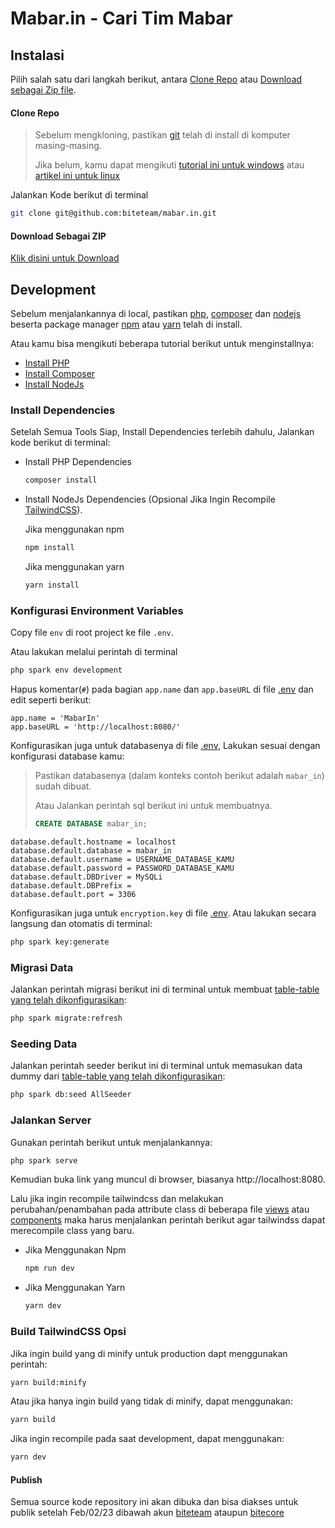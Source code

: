 # Mabar.in - Cari Tim Mabar

## Instalasi
Pilih salah satu dari langkah berikut, antara [Clone Repo](#clone-repo) atau [Download sebagai Zip file](#download-sebagai-zip).
#### Clone Repo
> Sebelum mengkloning, pastikan [git](https://git-scm.com/downloads) telah di install di komputer masing-masing. 
>
> Jika belum, kamu dapat mengikuti [tutorial ini untuk windows](https://youtu.be/RK_6D18AyIs?t=83) atau [artikel ini untuk linux](https://fiki.tech/how-to-install-linux-on-windows-11#heading-install-oh-my-zsh)

Jalankan Kode berikut di terminal
```bash
git clone git@github.com:biteteam/mabar.in.git
```
#### Download Sebagai ZIP
[Klik disini untuk Download](https://github.com/biteteam/mabar.in/archive/refs/heads/master.zip)


## Development
Sebelum menjalankannya di local, pastikan [php](https://www.php.net/downloads.php), [composer](https://getcomposer.org/download/) dan [nodejs](https://nodejs.org/en/download/current) beserta package manager [npm](https://docs.npmjs.com/downloading-and-installing-node-js-and-npm) atau [yarn](https://classic.yarnpkg.com/lang/en/docs/install/#windows-stable) telah di install.

Atau kamu bisa mengikuti beberapa tutorial berikut untuk menginstallnya:
- [Install PHP](https://youtu.be/-hQu4IpdIDw?t=137)
- [Install Composer](https://www.youtube.com/watch?v=UhpzEne6omo&list=PLFIM0718LjIUkkIq1Ub6B5dYNb6IlMvtc&t=264s)
- [Install NodeJs](https://youtu.be/VfN1_pEdQAA?t=35)


### Install Dependencies
Setelah Semua Tools Siap, Install Dependencies terlebih dahulu, Jalankan kode berikut di terminal:
-  Install PHP Dependencies
   ```bash
   composer install
   ```
-  Install NodeJs Dependencies (Opsional Jika Ingin Recompile [TailwindCSS](https://tailwindcss.com/docs/installation)).
   
   Jika menggunakan npm
   ```bash
   npm install
   ```
   Jika menggunakan yarn
   ```bash
   yarn install
   ```


### Konfigurasi Environment Variables

Copy file `env` di root project ke file `.env`.

Atau lakukan melalui perintah di terminal 
```bash
php spark env development
```

Hapus komentar(`#`) pada bagian `app.name` dan `app.baseURL` di file [.env](https://github.com/biteteam/mabar.in/blob/0c6d86663e7f1d3504a88725ce301417e6010d6a/env#L23-L24) dan edit seperti berikut:
```env
app.name = 'MabarIn'
app.baseURL = 'http://localhost:8080/'
```

Konfigurasikan juga untuk databasenya di file [.env](https://github.com/biteteam/mabar.in/blob/0c6d86663e7f1d3504a88725ce301417e6010d6a/env#L34-L40), Lakukan sesuai dengan konfigurasi database kamu:
> Pastikan databasenya (dalam konteks contoh berikut adalah `mabar_in`) sudah dibuat.
>  
> Atau Jalankan perintah sql berikut ini untuk membuatnya.
> ```sql
> CREATE DATABASE mabar_in;
> ```
>

```env
database.default.hostname = localhost
database.default.database = mabar_in
database.default.username = USERNAME_DATABASE_KAMU
database.default.password = PASSWORD_DATABASE_KAMU
database.default.DBDriver = MySQLi
database.default.DBPrefix =
database.default.port = 3306
```

Konfigurasikan juga untuk `encryption.key` di file [.env](https://github.com/biteteam/mabar.in/blob/0c6d86663e7f1d3504a88725ce301417e6010d6a/env#L93).
Atau lakukan secara langsung dan otomatis di terminal: 
```bash
php spark key:generate
```


### Migrasi Data
Jalankan perintah migrasi berikut ini di terminal untuk membuat [table-table yang telah dikonfigurasikan](https://github.com/biteteam/mabar.in/tree/master/app/Database/Migrations):
```bash
php spark migrate:refresh
```


### Seeding Data
Jalankan perintah seeder berikut ini di terminal untuk memasukan data dummy dari [table-table yang telah dikonfigurasikan](https://github.com/biteteam/mabar.in/tree/master/app/Database/Seeds):
```bash
php spark db:seed AllSeeder
```


### Jalankan Server
Gunakan perintah berikut untuk menjalankannya:
```bash
php spark serve
```
Kemudian buka link yang muncul di browser, biasanya http://localhost:8080.

Lalu jika ingin recompile tailwindcss dan melakukan perubahan/penambahan pada attribute class di beberapa file [views](https://github.com/biteteam/mabar.in/tree/master/app/Views) atau [components](https://github.com/biteteam/mabar.in/tree/master/app/Cells/components) maka harus menjalankan perintah berikut agar tailwindss dapat merecompile class yang baru.
- Jika Menggunakan Npm
  ```bash
  npm run dev
  ```
- Jika Menggunakan Yarn
  ```bash
  yarn dev
  ```

### Build TailwindCSS Opsi
Jika ingin build yang di minify untuk production dapt menggunakan perintah:
```bash
yarn build:minify
```

Atau jika hanya ingin build yang tidak di minify, dapat menggunakan:
```bash
yarn build
```

Jika ingin recompile pada saat development, dapat menggunakan:
```bash
yarn dev
```


#### Publish
Semua source kode repository ini akan dibuka dan bisa diakses untuk publik setelah Feb/02/23 dibawah akun [biteteam](https://github.com/biteteam) ataupun [bitecore](https://github.com/bitecore) 

